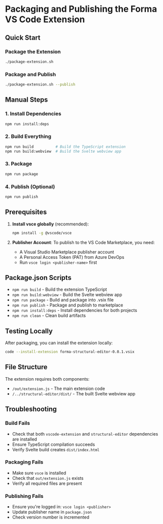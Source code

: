 # Packaging and Publishing the Forma VS Code Extension

## Quick Start

### Package the Extension

```bash
./package-extension.sh
```

### Package and Publish

```bash
./package-extension.sh --publish
```

## Manual Steps

### 1. Install Dependencies

```bash
npm run install:deps
```

### 2. Build Everything

```bash
npm run build          # Build the TypeScript extension
npm run build:webview  # Build the Svelte webview app
```

### 3. Package

```bash
npm run package
```

### 4. Publish (Optional)

```bash
npm run publish
```

## Prerequisites

1. **Install vsce globally** (recommended):

   ```bash
   npm install -g @vscode/vsce
   ```

2. **Publisher Account**: To publish to the VS Code Marketplace, you need:
   - A Visual Studio Marketplace publisher account
   - A Personal Access Token (PAT) from Azure DevOps
   - Run `vsce login <publisher-name>` first

## Package.json Scripts

- `npm run build` - Build the extension TypeScript
- `npm run build:webview` - Build the Svelte webview app
- `npm run package` - Build and package into .vsix file
- `npm run publish` - Package and publish to marketplace
- `npm run install:deps` - Install dependencies for both projects
- `npm run clean` - Clean build artifacts

## Testing Locally

After packaging, you can install the extension locally:

```bash
code --install-extension forma-structural-editor-0.0.1.vsix
```

## File Structure

The extension requires both components:

- `/out/extension.js` - The main extension code
- `/../structural-editor/dist/` - The built Svelte webview app

## Troubleshooting

### Build Fails

- Check that both `vscode-extension` and `structural-editor` dependencies are installed
- Ensure TypeScript compilation succeeds
- Verify Svelte build creates `dist/index.html`

### Packaging Fails

- Make sure `vsce` is installed
- Check that `out/extension.js` exists
- Verify all required files are present

### Publishing Fails

- Ensure you're logged in: `vsce login <publisher>`
- Update publisher name in `package.json`
- Check version number is incremented
